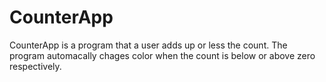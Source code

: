 # CounterApp
CounterApp is a program that a user adds up or less the count. The program automacally chages color when the count is below or above zero respectively.

